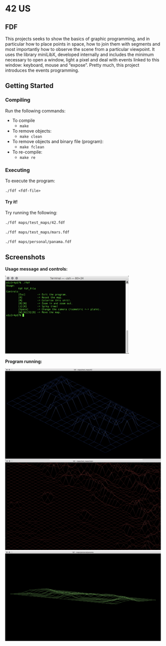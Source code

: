 # 42 US

## FDF

This projects seeks to show the basics of graphic programming, and in particular
how to place points in space, how to join them with segments and most
importantly how to observe the scene from a particular viewpoint.
It uses the library miniLibX, developed internally and includes the minimum
necessary to open a window, light a pixel and deal with events linked to
this window: keyboard, mouse and “expose”. Pretty much, this project introduces
the events programming.

## Getting Started

### Compiling

Run the following commands:

* To compile
	- `make`
* To remove objects:
	- `make clean`
* To remove objects and binary file (program):
	- `make fclean`
* To re-compile:
	- `make re`

### Executing

To execute the program:

`./fdf <fdf-file>`

#### Try it!

Try running the following:

`./fdf maps/test_maps/42.fdf`

`./fdf maps/test_maps/mars.fdf`

`./fdf maps/personal/panama.fdf`

## Screenshots

**Usage message and controls:**

<img src="resources/fdf-screenshot01.png" width="400" />

**Program running:**

<img src="resources/fdf-screenshot02.png" width="550" />

<img src="resources/fdf-screenshot03.png" width="550" />

<img src="resources/fdf-screenshot04.png" width="550" />
